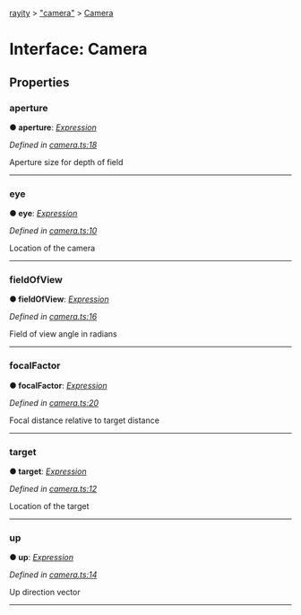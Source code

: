 [rayity](../README.md) > ["camera"](../modules/_camera_.md) > [Camera](../interfaces/_camera_.camera.md)



# Interface: Camera


## Properties
<a id="aperture"></a>

###  aperture

**●  aperture**:  *[Expression](_expression_.expression.md)* 

*Defined in [camera.ts:18](https://github.com/gribbet/rayity/blob/afedd20/src/camera.ts#L18)*



Aperture size for depth of field




___

<a id="eye"></a>

###  eye

**●  eye**:  *[Expression](_expression_.expression.md)* 

*Defined in [camera.ts:10](https://github.com/gribbet/rayity/blob/afedd20/src/camera.ts#L10)*



Location of the camera




___

<a id="fieldofview"></a>

###  fieldOfView

**●  fieldOfView**:  *[Expression](_expression_.expression.md)* 

*Defined in [camera.ts:16](https://github.com/gribbet/rayity/blob/afedd20/src/camera.ts#L16)*



Field of view angle in radians




___

<a id="focalfactor"></a>

###  focalFactor

**●  focalFactor**:  *[Expression](_expression_.expression.md)* 

*Defined in [camera.ts:20](https://github.com/gribbet/rayity/blob/afedd20/src/camera.ts#L20)*



Focal distance relative to target distance




___

<a id="target"></a>

###  target

**●  target**:  *[Expression](_expression_.expression.md)* 

*Defined in [camera.ts:12](https://github.com/gribbet/rayity/blob/afedd20/src/camera.ts#L12)*



Location of the target




___

<a id="up"></a>

###  up

**●  up**:  *[Expression](_expression_.expression.md)* 

*Defined in [camera.ts:14](https://github.com/gribbet/rayity/blob/afedd20/src/camera.ts#L14)*



Up direction vector




___


